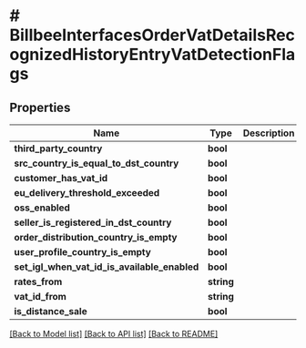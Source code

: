 # # BillbeeInterfacesOrderVatDetailsRecognizedHistoryEntryVatDetectionFlags

## Properties

Name | Type | Description | Notes
------------ | ------------- | ------------- | -------------
**third_party_country** | **bool** |  | [optional]
**src_country_is_equal_to_dst_country** | **bool** |  | [optional]
**customer_has_vat_id** | **bool** |  | [optional]
**eu_delivery_threshold_exceeded** | **bool** |  | [optional]
**oss_enabled** | **bool** |  | [optional]
**seller_is_registered_in_dst_country** | **bool** |  | [optional]
**order_distribution_country_is_empty** | **bool** |  | [optional]
**user_profile_country_is_empty** | **bool** |  | [optional]
**set_igl_when_vat_id_is_available_enabled** | **bool** |  | [optional]
**rates_from** | **string** |  | [optional]
**vat_id_from** | **string** |  | [optional]
**is_distance_sale** | **bool** |  | [optional]

[[Back to Model list]](../../README.md#models) [[Back to API list]](../../README.md#endpoints) [[Back to README]](../../README.md)
